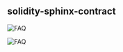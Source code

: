 ## solidity-sphinx-contract

![FAQ](/../media/jpg/contract_sample.jpg?raw=true "FAQ")

![FAQ](/../media/jpg/sphinx_riddles.jpg?raw=true "FAQ")

